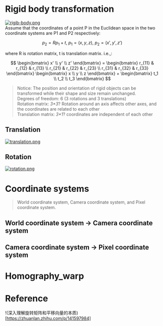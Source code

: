 # Rigid body transformation
[![rigib-body.png](https://i.postimg.cc/pV3RBpZH/rigib-body.png)](https://postimg.cc/YjN5r2Zn)  
Assume that the coordinates of a point P in the Euclidean space in the two coordinate systems are P1 and P2 respectively:
  
$$
p_2 = R p_1 + t,\ p_1=(x, y, z),\ p_2=(x', y', z') 
$$
  
where R is rotation matrix, t is translation matrix.
i.e.,:  

$$
\begin{bmatrix}
x' \\
y' \\
z'
\end{bmatrix} =
\begin{bmatrix}
r_{11} & r_{12} & r_{13} \\
r_{21} & r_{22} & r_{23} \\
r_{31} & r_{32} & r_{33}
\end{bmatrix}
\begin{bmatrix}
x \\
y \\
z
\end{bmatrix} +
\begin{bmatrix}
t_1 \\
t_2 \\
t_3
\end{bmatrix}
$$  
> Notice: The position and orientation of rigid objects can be transformed while their shape and size remain unchanged.  
Degrees of freedom: 6 (3 rotations and 3 translations)  
Rotation matrix: _3*3_? Rotation around an axis affects other axes, and the coordinates are related to each other  
Translation matrix: _3*1_? coordinates are independent of each other  
## Translation
[![translation.png](https://i.postimg.cc/fL6NKRdy/translation.png)](https://postimg.cc/ygXt6BvC)
## Rotation
[![rotation.png](https://i.postimg.cc/xCDFCNV0/rotation.png)](https://postimg.cc/94bBgMfS)  
# Coordinate systems
> World coordinate system, Camera coordinate system, and Pixel coordinate system.
## World coordinate system -> Camera coordinate system
## Camera coordinate system -> Pixel coordinate system

# Homography_warp

# Reference
!(深入理解旋转矩阵和平移向量的本质)[https://zhuanlan.zhihu.com/p/141597984]
